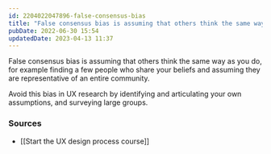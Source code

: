 ```yaml
---
id: 2204022047896-false-consensus-bias
title: "False consensus bias is assuming that others think the same way as you do"
pubDate: 2022-06-30 15:54
updatedDate: 2023-04-13 11:37
---
```


False consensus bias is assuming that others think the same way as you do, for example finding a few people who share your beliefs and assuming they are representative of an entire community.

Avoid this bias in UX research by identifying and articulating your own assumptions, and surveying large groups.

### Sources

- [[Start the UX design process course]]
